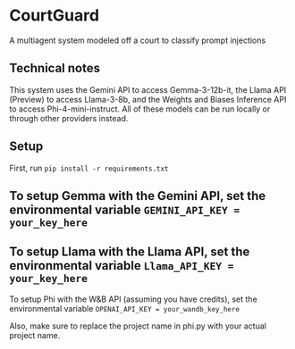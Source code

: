 # CourtGuard
A multiagent system modeled off a court to classify prompt injections

## Technical notes
This system uses the Gemini API to access Gemma-3-12b-it, the Llama API (Preview) to access Llama-3-8b, and the Weights and Biases Inference API to access Phi-4-mini-instruct. All of these models can be run locally or through other providers instead. 

## Setup
First, run
```pip install -r requirements.txt```

To setup Gemma with the Gemini API, set the environmental variable
```GEMINI_API_KEY = your_key_here```
---
To setup Llama with the Llama API, set the environmental variable
```Llama_API_KEY = your_key_here```
---
To setup Phi with the W&B API (assuming you have credits), set the environmental variable
```OPENAI_API_KEY = your_wandb_key_here```

Also, make sure to replace the project name in phi.py with your actual project name.